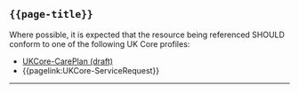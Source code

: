 ## <code>{{page-title}}</code>

Where possible, it is expected that the resource being referenced SHOULD conform to one of the following UK Core profiles:
- [UKCore-CarePlan (draft)](https://simplifier.net/guide/UKCoreImplementationGuideAssetsinDevelopment/Home/ProfilesandExtensions/Profile-UKCore-CarePlan)
- {{pagelink:UKCore-ServiceRequest}}


---